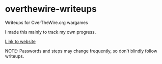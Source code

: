 # overthewire-writeups
Writeups for OverTheWire.org wargames

I made this mainly to track my own progress. 

[Link to website](https://overthewire.org/wargames/)

NOTE: Passwords and steps may change frequently, so don't blindly follow writeups.
